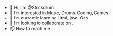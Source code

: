- 👋 Hi, I’m @Stockdrum
- 👀 I’m interested in Music, Drums, Coding, Games
- 🌱 I’m currently learning Html, java, Css
- 💞️ I’m looking to collaborate on ...
- 📫 How to reach me ...

<!---
Stockdrum/Stockdrum is a ✨ special ✨ repository because its `README.md` (this file) appears on your GitHub profile.
You can click the Preview link to take a look at your changes.
--->
